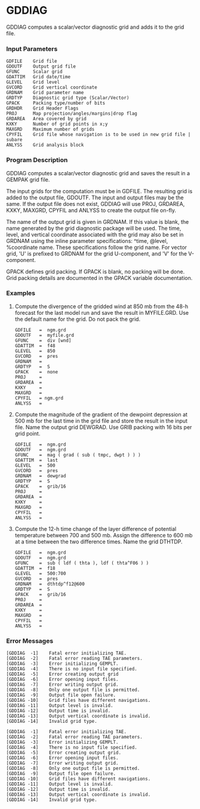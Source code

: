 # GDDIAG

GDDIAG computes a scalar/vector diagnostic grid and adds it to the
grid file.

### Input Parameters
 
    GDFILE    Grid file
    GDOUTF    Output grid file
    GFUNC     Scalar grid
    GDATTIM   Grid date/time
    GLEVEL    Grid level
    GVCORD    Grid vertical coordinate
    GRDNAM    Grid parameter name
    GRDTYP    Diagnostic grid type (Scalar/Vector)
    GPACK     Packing type/number of bits
    GRDHDR    Grid Header Flags
    PROJ      Map projection/angles/margins|drop flag
    GRDAREA   Area covered by grid
    KXKY      Number of grid points in x;y
    MAXGRD    Maximum number of grids
    CPYFIL    Grid file whose navigation is to be used in new grid file | subare
    ANLYSS    Grid analysis block
 
 

### Program Description
 
GDDIAG computes a scalar/vector diagnostic grid and saves the
result in a GEMPAK grid file.

The input grids for the computation must be in GDFILE. The
resulting grid is added to the output file, GDOUTF. The
input and output files may be the same. If the output file
does not exist, GDDIAG will use PROJ, GRDAREA, KXKY, MAXGRD,
CPYFIL and ANLYSS to create the output file on-fly.

The name of the output grid is given in GRDNAM.  If this
value is blank, the name generated by the grid diagnostic
package will be used.  The time, level, and vertical
coordinate associated with the grid may also be set in
GRDNAM using the inline parameter specifications:  ^time,
@level, %coordinate name.  These specifications follow the
grid name. For vector grid, 'U' is prefixed to GRDNAM for
the grid U-component, and 'V' for the V-component.

GPACK defines grid packing.  If GPACK is blank, no packing
will be done.  Grid packing details are documented in the
GPACK variable documentation.


### Examples
 
1.  Compute the divergence of the gridded wind at 850 mb
    from the 48-h forecast for the last model run and
    save the result in MYFILE.GRD.  Use the default name
    for the grid.  Do not pack the grid.


        GDFILE   =  ngm.grd
        GDOUTF   =  myfile.grd
        GFUNC    =  div [wnd]
        GDATTIM  =  f48
        GLEVEL   =  850
        GVCORD   =  pres
        GRDNAM   =
	    GRDTYP   =  S
        GPACK    =  none
        PROJ     =
        GRDAREA  =
        KXKY     =
        MAXGRD   =
        CPYFIL   = ngm.grd
        ANLYSS   =


2.  Compute the magnitude of the gradient of the dewpoint
    depression at 500 mb for the last time in the grid
    file and store the result in the input file.  Name
    the output grid DEWGRAD.  Use GRIB packing with
    16 bits per grid point.

        GDFILE   =  ngm.grd
        GDOUTF   =  ngm.grd
        GFUNC    =  mag ( grad ( sub ( tmpc, dwpt ) ) )
        GDATTIM  =  last
        GLEVEL   =  500
        GVCORD   =  pres
        GRDNAM   =  dewgrad
	    GRDTYP   =  S
        GPACK    =  grib/16
        PROJ     =
        GRDAREA  =
        KXKY     =
        MAXGRD   =
        CPYFIL   =
        ANLYSS   =


3.  Compute the 12-h time change of the layer difference
    of potential temperature between 700 and 500 mb.
    Assign the difference to 600 mb at a time between
    the two difference times.  Name the grid DTHTDP.

        GDFILE   =  ngm.grd
        GDOUTF   =  ngm.grd
        GFUNC    =  sub ( ldf ( thta ), ldf ( thta^F06 ) )
        GDATTIM  =  f18
        GLEVEL   =  500:700
        GVCORD   =  pres
        GRDNAM   =  dthtdp^f12@600
	    GRDTYP   =  S
        GPACK    =  grib/16
        PROJ     =
        GRDAREA  =
        KXKY     =
        MAXGRD   =
        CPYFIL   =
        ANLYSS   =

### Error Messages
 
    [GDDIAG  -1]    Fatal error initializing TAE.
    [GDDIAG  -2]    Fatal error reading TAE parameters.
    [GDDIAG  -3]    Error initializing GEMPLT.
    [GDDIAG  -4]    There is no input file specified.
    [GDDIAG  -5]    Error creating output grid
    [GDDIAG  -6]    Error opening input files.
    [GDDIAG  -7]    Error writing output grid.
    [GDDIAG  -8]    Only one output file is permitted.
    [GDDIAG  -9]    Output file open failure.
    [GDDIAG -10]    Grid files have different navigations.
    [GDDIAG -11]    Output level is invalid.
    [GDDIAG -12]    Output time is invalid.
    [GDDIAG -13]    Output vertical coordinate is invalid.
    [GDDIAG -14]    Invalid grid type.

    [GDDIAG  -1]    Fatal error initializing TAE.
    [GDDIAG  -2]    Fatal error reading TAE parameters.
    [GDDIAG  -3]    Error initializing GEMPLT.
    [GDDIAG  -4]    There is no input file specified.
    [GDDIAG  -5]    Error creating output grid.
    [GDDIAG  -6]    Error opening input files.
    [GDDIAG  -7]    Error writing output grid.
    [GDDIAG  -8]    Only one output file is permitted.
    [GDDIAG  -9]    Output file open failure.
    [GDDIAG -10]    Grid files have different navigations.
    [GDDIAG -11]    Output level is invalid.
    [GDDIAG -12]    Output time is invalid.
    [GDDIAG -13]    Output vertical coordinate is invalid.
    [GDDIAG -14]    Invalid grid type.
